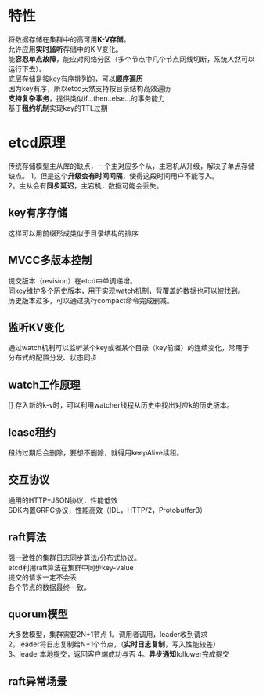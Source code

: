 # 特性 #  
将数据存储在集群中的高可用**K-V存储**。  
允许应用**实时监听**存储中的K-V变化。  
能**容忍单点故障**，能应对网络分区（多个节点中几个节点网线切断，系统人然可以运行下去）。  
底层存储是按key有序排列的，可以**顺序遍历**  
因为key有序，所以etcd天然支持按目录结构高效遍历  
**支持复杂事务**，提供类似if...then..else...的事务能力  
基于**租约机制**实现key的TTL过期  
# etcd原理 #
传统存储模型主从库的缺点，一个主对应多个从，主宕机从升级，解决了单点存储缺点。
1。但是这个**升级会有时间间隔**，使得这段时间用户不能写入。  
2。主从会有**同步延迟**，主宕机，数据可能会丢失。
## key有序存储 ## 
这样可以用前缀形成类似于目录结构的排序  
## MVCC多版本控制 ##  
提交版本（revision）在etcd中单调递增。  
同key维护多个历史版本，用于实现watch机制，背覆盖的数据也可以被找到。  
历史版本过多，可以通过执行compact命令完成删减。  
## 监听KV变化 ##  
通过watch机制可以监听某个key或者某个目录（key前缀）的连续变化，常用于分布式的配置分发、状态同步  
## watch工作原理 ##  
[]
存入新的k-v时，可以利用watcher线程从历史中找出对应k的历史版本。
## lease租约 ##  
租约过期后会删除，要想不删除，就得用keepAlive续租。  
## 交互协议 ##  
通用的HTTP+JSON协议，性能低效  
SDK内置GRPC协议，性能高效（IDL，HTTP/2，Protobuffer3）

## raft算法 ##  
强一致性的集群日志同步算法/分布式协议。  
etcd利用raft算法在集群中同步key-value  
提交的请求一定不会丢  
各个节点的数据最终一致。  

## quorum模型 ##  
大多数模型，集群需要2N+1节点
1。调用者调用，leader收到请求  
2。leader将日志复制给N+1个节点，（**实时日志复制**，写入性能较差）    
3。leader本地提交，返回客户端成功与否
4。**异步通知**follower完成提交  

## raft异常场景 ##




